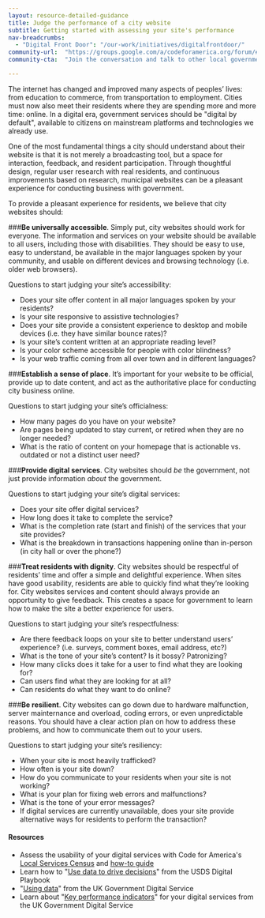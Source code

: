 ```yaml
---
layout: resource-detailed-guidance
title: Judge the performance of a city website 
subtitle: Getting started with assessing your site's performance
nav-breadcrumbs:
  - "Digital Front Door": "/our-work/initiatives/digitalfrontdoor/"
community-url:	"https://groups.google.com/a/codeforamerica.org/forum/#!forum/digital-front-door"
community-cta:	"Join the conversation and talk to other local government staff in our Digital Front Door community."

---
```


The internet has changed and improved many aspects of peoples’ lives: from education to commerce, from transportation to employment. Cities must now also meet their residents where they are spending more and more time: online. In a digital era, government services should be "digital by default", available to citizens on mainstream platforms and technologies we already use. 

One of the most fundamental things a city should understand about their website is that it is not merely a broadcasting tool, 
but a space for interaction, feedback, and resident participation. Through thoughtful design, regular user research with real residents, and continuous improvements based on research, municipal websites can be a pleasant experience for conducting business with government. 

To provide a pleasant experience for residents, we believe that city websites should: 

###**Be universally accessible**. 
Simply put, city websites should work for everyone. The information and services on your website should be available to all users, including those with disabilities. They should be easy to use, easy to understand, be available in the major languages spoken by your community, and usable on different devices and browsing technology (i.e. older web browsers). 

Questions to start judging your site’s accessibility:
	
* Does your site offer content in all major languages spoken by your residents?
* Is your site responsive to assistive technologies?
* Does your site provide a consistent experience to desktop and mobile devices (i.e. they have similar bounce rates)?
* Is your site’s content written at an appropriate reading level?
* Is your color scheme accessible for people with color blindness?
* Is your web traffic coming from all over town and in different languages?


###**Establish a sense of place**. 
It’s important for your website to be official, provide up to date content, and act as the authoritative place for conducting city business online.

Questions to start judging your site’s officialness:

* How many pages do you have on your website? 
* Are pages being updated to stay current, or retired when they are no longer needed?
* What is the ratio of content on your homepage that is actionable vs. outdated or not a distinct user need?


###**Provide digital services**. 
City websites should *be* the government, not just provide information *about* the government. 

Questions to start judging your site’s digital services:

* Does your site offer digital services?
* How long does it take to complete the service?
* What is the completion rate (start and finish) of the services that your site provides?
* What is the breakdown in transactions happening online than in-person (in city hall or over the phone?)


###**Treat residents with dignity**. 
City websites should be respectful of residents’ time and offer a simple and delightful experience. When sites have good usability, residents are able to quickly find what they’re looking for. City websites services and content should always provide an opportunity to give feedback. This creates a space for government to learn how to make the site a better experience for users.  

Questions to start judging your site’s respectfulness:

* Are there feedback loops on your site to better understand users’ experience? (i.e. surveys, comment boxes, email address, etc?)
* What is the tone of your site’s content? Is it bossy? Patronizing? 
* How many clicks does it take for a user to find what they are looking for?
* Can users find what they are looking for at all?
* Can residents do what they want to do online?


###**Be resilient**. 
City websites can go down due to hardware malfunction, server mainternance and overload, coding errors, or even unpredictable reasons. You should have a clear action plan on how to address these problems, and how to communicate them out to your users.  
	
Questions to start judging your site’s resiliency:
* When your site is most heavily trafficked? 
* How often is your site down?
* How do you communicate to your residents when your site is not working?
* What is your plan for fixing web errors and malfunctions?
* What is the tone of your error messages? 
* If digital services are currently unavailable, does your site provide alternative ways for residents to perform the transaction? 

 

#### Resources


 - Assess the usability of your digital services with Code for America's [Local Services Census](https://service-census.herokuapp.com/) and [how-to guide](https://jekit.codeforamerica.org/codeforamerica/codeforamerica.org/dfd-week-2/our-work/initiatives/digitalfrontdoor/playbook/user-needs/assess-digital-services.html)
 - Learn how to "[Use data to drive decisions](https://playbook.cio.gov/#play12)" from the USDS Digital Playbook 
 - "[Using data](https://www.gov.uk/service-manual/measurement/using-data.html)" from the UK Government Digital Service
 - Learn about "[Key performance indicators](https://www.gov.uk/service-manual/measurement/other-kpis.html)" for your digital services from the UK Government Digital Service
 
 
